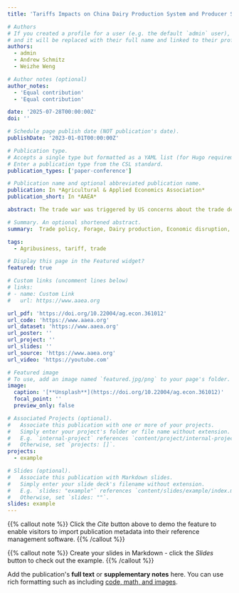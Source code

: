 ```yaml
---
title: 'Tariffs Impacts on China Dairy Production System and Producer Subsidy Effects- Case of Twin Tariffs'

# Authors
# If you created a profile for a user (e.g. the default `admin` user), write the username (folder name) here
# and it will be replaced with their full name and linked to their profile.
authors:
  - admin
  - Andrew Schmitz
  - Weizhe Weng

# Author notes (optional)
author_notes:
  - 'Equal contribution'
  - 'Equal contribution'

date: '2025-07-28T00:00:00Z'
doi: ''

# Schedule page publish date (NOT publication's date).
publishDate: '2023-01-01T00:00:00Z'

# Publication type.
# Accepts a single type but formatted as a YAML list (for Hugo requirements).
# Enter a publication type from the CSL standard.
publication_types: ['paper-conference']

# Publication name and optional abbreviated publication name.
publication: In *Agricultural & Applied Economics Association*
publication_short: In *AAEA*

abstract: The trade war was triggered by US concerns about the trade deficit, intellectual property theft, and unfair trade practices. This paper studied the far-reaching impacts of the U.S.- China trade war on agricultural trade dynamics, focusing on the Chinese dairy-livestock belt (primarily in Inner Mongolia) and U.S. agricultural competitiveness. According to time-series data from the China Dairy Association, the paper identified a marked decline in per capita milk production in Inner Mongolia and highlights the economic ripple effects of tariff policies on both nations. The imposition of tariffs on critical commodities, such as alfalfa, oats, and soybeans disrupted supply chains and escalated production costs for Chinese dairy farmers, while simultaneously reducing the global competitiveness of U.S. exports. The paper further analyzes various scenarios regarding tariff impacts and examines how subsidies mitigate the effects of twin tariffs. Results illusion that tariffs on inelastic goods disproportionately affect economic efficiency, leading to cascading supply chain issues.

# Summary. An optional shortened abstract.
summary:  Trade policy, Forage, Dairy production, Economic disruption, Tariffs.

tags:
  - Agribusiness, tariff, trade

# Display this page in the Featured widget?
featured: true

# Custom links (uncomment lines below)
# links:
# - name: Custom Link
#   url: https://www.aaea.org

url_pdf: 'https://doi.org/10.22004/ag.econ.361012'
url_code: 'https://www.aaea.org'
url_dataset: 'https://www.aaea.org'
url_poster: ''
url_project: ''
url_slides: ''
url_source: 'https://www.aaea.org'
url_video: 'https://youtube.com'

# Featured image
# To use, add an image named `featured.jpg/png` to your page's folder.
image:
  caption: '[**Unsplash**](https://doi.org/10.22004/ag.econ.361012)'
  focal_point: ''
  preview_only: false

# Associated Projects (optional).
#   Associate this publication with one or more of your projects.
#   Simply enter your project's folder or file name without extension.
#   E.g. `internal-project` references `content/project/internal-project/index.md`.
#   Otherwise, set `projects: []`.
projects:
  - example

# Slides (optional).
#   Associate this publication with Markdown slides.
#   Simply enter your slide deck's filename without extension.
#   E.g. `slides: "example"` references `content/slides/example/index.md`.
#   Otherwise, set `slides: ""`.
slides: example
---
```


{{% callout note %}}
Click the _Cite_ button above to demo the feature to enable visitors to import publication metadata into their reference management software.
{{% /callout %}}

{{% callout note %}}
Create your slides in Markdown - click the _Slides_ button to check out the example.
{{% /callout %}}

Add the publication's **full text** or **supplementary notes** here. You can use rich formatting such as including [code, math, and images](https://whova.com/portal/live_poll_result/XMj1OHdPcomE@a9G3DxeIg4JNT9Kwi9x-I2cqHd4zR0=/266262/).

